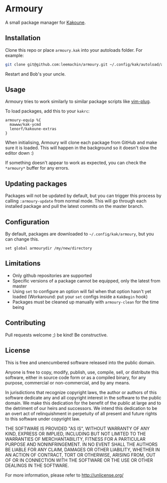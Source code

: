 # Armoury

A small package manager for [Kakoune](http://kakoune.org).

## Installation

Clone this repo or place `armoury.kak` into your autoloads folder. For example:

```sh
git clone git@github.com:leemachin/armoury.git ~/.config/kak/autoload/armoury
```

Restart and Bob's your uncle.

## Usage

Armoury tries to work similarly to similar package scripts like [vim-plug](https://github.com/junegunn/vim-plug).

To load packages, add this to your `kakrc`:

```kak
armoury-equip %{
  mawww/kak-ycmd
  lenorf/kakoune-extras
}
```

When initialising, Armoury will clone each package from GitHub and make sure it is loaded. This will
happen in the background so it doesn't slow the editor down :)

If something doesn't appear to work as expected, you can check the `*armoury*` buffer for any errors.

## Updating packages

Packages will not be updated by default, but you can trigger this process by calling
`:armoury-update` from normal mode. This will go through each installed package and pull
the latest commits on the master branch.

## Configuration

By default, packages are downloaded to `~/.config/kak/armoury`, but you can change this.

```kak
set global armourydir /my/new/directory
```

## Limitations

- Only github repositories are supported
- Specific versions of a package cannot be equipped, only the latest from master
- Using `set` to configure an option will fail when that option hasn't yet loaded
  (Workaround: put your `set` configs inside a `KakBegin` hook)
- Packages must be cleaned up manually with `armoury-clean` for the time being

## Contributing

Pull requests welcome ;) be kind! Be constructive.

## License

This is free and unencumbered software released into the public domain.

Anyone is free to copy, modify, publish, use, compile, sell, or
distribute this software, either in source code form or as a compiled
binary, for any purpose, commercial or non-commercial, and by any
means.

In jurisdictions that recognize copyright laws, the author or authors
of this software dedicate any and all copyright interest in the
software to the public domain. We make this dedication for the benefit
of the public at large and to the detriment of our heirs and
successors. We intend this dedication to be an overt act of
relinquishment in perpetuity of all present and future rights to this
software under copyright law.

THE SOFTWARE IS PROVIDED "AS IS", WITHOUT WARRANTY OF ANY KIND,
EXPRESS OR IMPLIED, INCLUDING BUT NOT LIMITED TO THE WARRANTIES OF
MERCHANTABILITY, FITNESS FOR A PARTICULAR PURPOSE AND NONINFRINGEMENT.
IN NO EVENT SHALL THE AUTHORS BE LIABLE FOR ANY CLAIM, DAMAGES OR
OTHER LIABILITY, WHETHER IN AN ACTION OF CONTRACT, TORT OR OTHERWISE,
ARISING FROM, OUT OF OR IN CONNECTION WITH THE SOFTWARE OR THE USE OR
OTHER DEALINGS IN THE SOFTWARE.

For more information, please refer to <http://unlicense.org/>
